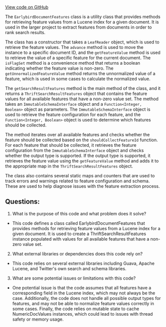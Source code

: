 [View code on GitHub](https://github.com/misbahsy/the-algorithm/src/java/com/twitter/search/common/relevance/features/EarlybirdDocumentFeatures.java)

The `EarlybirdDocumentFeatures` class is a utility class that provides methods for retrieving feature values from a Lucene index for a given document. It is used in the larger project to extract features from documents in order to rank search results. 

The class has a constructor that takes a `LeafReader` object, which is used to retrieve the feature values. The `advance` method is used to move the instance to a specific document ID, and the `getFeatureValue` method is used to retrieve the value of a specific feature for the current document. The `isFlagSet` method is a convenience method that returns a boolean indicating whether the feature value is non-zero. The `getUnnormalizedFeatureValue` method returns the unnormalized value of a feature, which is used in some cases to calculate the normalized value. 

The `getSearchResultFeatures` method is the main method of the class, and it returns a `ThriftSearchResultFeatures` object that contains the feature values for all available features that have a non-zero value set. The method takes an `ImmutableSchemaInterface` object and a `Function<Integer, Boolean>` object as parameters. The `ImmutableSchemaInterface` object is used to retrieve the feature configuration for each feature, and the `Function<Integer, Boolean>` object is used to determine which features should be collected. 

The method iterates over all available features and checks whether the feature should be collected based on the `shouldCollectFeatureId` function. For each feature that should be collected, it retrieves the feature configuration from the `ImmutableSchemaInterface` object and checks whether the output type is supported. If the output type is supported, it retrieves the feature value using the `getFeatureValue` method and adds it to the appropriate map in the `ThriftSearchResultFeatures` object. 

The class also contains several static maps and counters that are used to track errors and warnings related to feature configuration and schema. These are used to help diagnose issues with the feature extraction process.
## Questions: 
 1. What is the purpose of this code and what problem does it solve?
- This code defines a class called EarlybirdDocumentFeatures that provides methods for retrieving feature values from a Lucene index for a given document. It is used to create a ThriftSearchResultFeatures instance populated with values for all available features that have a non-zero value set.

2. What external libraries or dependencies does this code rely on?
- This code relies on several external libraries including Guava, Apache Lucene, and Twitter's own search and schema libraries.

3. What are some potential issues or limitations with this code?
- One potential issue is that the code assumes that all features have a corresponding field in the Lucene index, which may not always be the case. Additionally, the code does not handle all possible output types for features, and may not be able to normalize feature values correctly in some cases. Finally, the code relies on mutable state to cache NumericDocValues instances, which could lead to issues with thread safety or memory usage.
